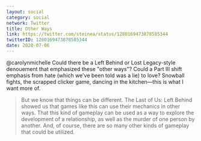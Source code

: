 ```yaml
---
layout: social
category: social
network: Twitter
title: Other Ways
link: https://twitter.com/steinea/status/1280169473878585344
twitterID: 1280169473878585344
date: 2020-07-06
---
```


@carolynmichelle Could there be a Left Behind or Lost Legacy-style denouement that emphasized these "other ways"? Could a Part III shift emphasis from hate (which we've been told was a lie) to love? Snowball fights, the scrapped clicker game, dancing in the kitchen—this is what I want more of.

> But we know that things can be different. The Last of Us: Left Behind showed us that games like this can use their mechanics in other ways. That this kind of gameplay can be used as a way to explore the development of a relationship, as well as the murder of one person by another. And, of course, there are so many other kinds of gameplay that could be utilized.
